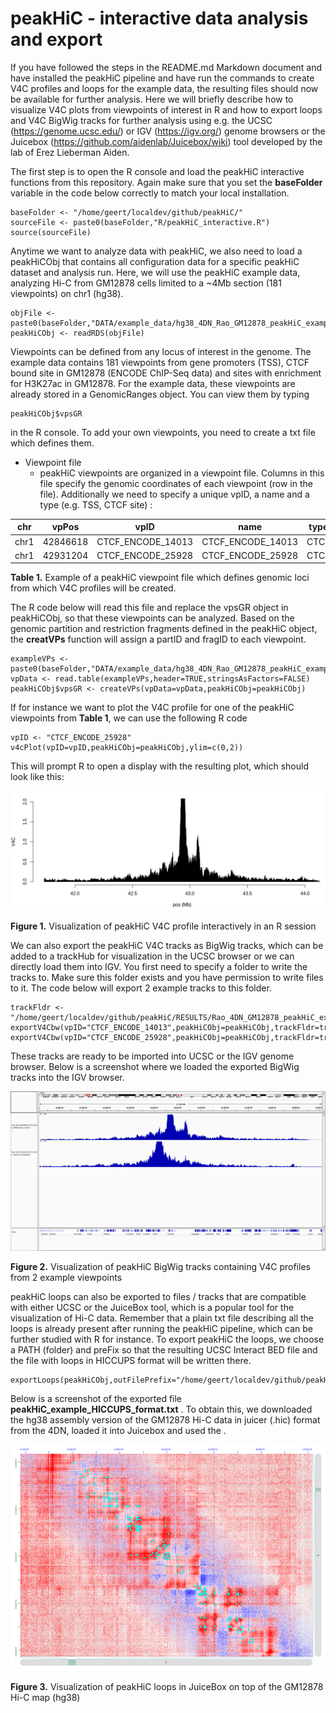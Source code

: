 # peakHiC - interactive data analysis and export

If you have followed the steps in the README.md Markdown document and have installed the peakHiC pipeline and have run the commands to create V4C profiles and loops for the example data, the resulting files should now be available for further analysis. Here we will briefly describe how to visualize V4C plots from viewpoints of interest in R and how to export loops and V4C BigWig tracks for further analysis using e.g. the UCSC (https://genome.ucsc.edu/) or IGV (https://igv.org/) genome browsers or the Juicebox (https://github.com/aidenlab/Juicebox/wiki) tool developed by the lab of Erez Lieberman Aiden. 

The first step is to open the R console and load the peakHiC interactive functions from this repository. Again make sure that you set the __baseFolder__ variable in the code below correctly to match your local installation.

```{r source}
baseFolder <- "/home/geert/localdev/github/peakHiC/"
sourceFile <- paste0(baseFolder,"R/peakHiC_interactive.R")
source(sourceFile)
```

Anytime we want to analyze data with peakHiC, we also need to load a peakHiCObj that contains all configuration data for a specific peakHiC dataset and analysis run. Here, we will use the peakHiC example data, analyzing Hi-C from GM12878 cells limited to a ~4Mb section (181 viewpoints) on chr1 (hg38). 

```{r source}
objFile <- paste0(baseFolder,"DATA/example_data/hg38_4DN_Rao_GM12878_peakHiC_example_peakHiCObj.rds")
peakHiCObj <- readRDS(objFile)
```

Viewpoints can be defined from any locus of interest in the genome. The example data contains 181 viewpoints from gene promoters (TSS), CTCF bound site in GM12878 (ENCODE ChIP-Seq data) and sites with enrichment for H3K27ac in GM12878. For the example data, these viewpoints are already stored in a GenomicRanges object. You can view them by typing

```{r source}
peakHiCObj$vpsGR
```

in the R console. To add your own viewpoints, you need to create a txt file which defines them. 

* Viewpoint file
  * peakHiC viewpoints are organized in a viewpoint file. Columns in this file specify the genomic coordinates of each viewpoint (row in the file). Additionally we need to specify a unique vpID, a name and a type (e.g. TSS, CTCF site) : 

| chr   | vpPos     | vpID              | name              | type |
|-------|-----------|-------------------|-------------------|------|
| chr1  | 42846618  | CTCF_ENCODE_14013 | CTCF_ENCODE_14013 | CTCF |
| chr1  | 42931204  | CTCF_ENCODE_25928 | CTCF_ENCODE_25928 | CTCF |

**Table 1.** Example of a peakHiC viewpoint file which defines genomic loci from which V4C profiles will be created.

The R code below will read this file and replace the vpsGR object in peakHiCObj, so that these viewpoints can be analyzed. Based on the genomic partition and restriction fragments defined in the peakHiC object, the __creatVPs__ function will assign a partID and fragID to each viewpoint. 

```{r source}
exampleVPs <- paste0(baseFolder,"DATA/example_data/hg38_4DN_Rao_GM12878_peakHiC_example_VPs.txt")
vpData <- read.table(exampleVPs,header=TRUE,stringsAsFactors=FALSE)
peakHiCObj$vpsGR <- createVPs(vpData=vpData,peakHiCObj=peakHiCObj)
```

If for instance we want to plot the V4C profile for one of the peakHiC viewpoints from **Table 1**, we can use the following R code 

```{r source}
vpID <- "CTCF_ENCODE_25928"
v4cPlot(vpID=vpID,peakHiCObj=peakHiCObj,ylim=c(0,2))
```

This will prompt R to open a display with the resulting plot, which should look like this:

![peakHiC BigWig track in IGV](https://github.com/deLaatLab/peakHiC/raw/master/tutorial/peakHiC_example_v4cPlot_R_CTCF_ENCODE_25928.png)

**Figure 1.** Visualization of peakHiC V4C profile interactively in an R session

We can also export the peakHiC V4C tracks as BigWig tracks, which can be added to a trackHub for visualization in the UCSC browser or we can directly load them into IGV. You first need to specify a folder to write the tracks to. Make sure this folder exists and you have permission to write files to it. The code below will export 2 example tracks to this folder.

```{r source}
trackFldr <- "/home/geert/localdev/github/peakHiC/RESULTS/Rao_4DN_GM12878_peakHiC_example/TRACKS/"
exportV4Cbw(vpID="CTCF_ENCODE_14013",peakHiCObj=peakHiCObj,trackFldr=trackFldr)
exportV4Cbw(vpID="CTCF_ENCODE_25928",peakHiCObj=peakHiCObj,trackFldr=trackFldr)
```

These tracks are ready to be imported into UCSC or the IGV genome browser. Below is a screenshot where we loaded the exported BigWig tracks into the IGV browser.

![peakHiC BigWig track in IGV](https://github.com/deLaatLab/peakHiC/raw/master/tutorial/peakHiC_example_igv_snapshot.png)

**Figure 2.** Visualization of peakHiC BigWig tracks containing V4C profiles from 2 example viewpoints

peakHiC loops can also be exported to files / tracks that are compatible with either UCSC or the JuiceBox tool, which is a popular tool for the visualization of Hi-C data. Remember that a plain txt file describing all the loops is already present after running the peakHiC pipeline, which can be further studied with R for instance. To export peakHiC the loops, we choose a PATH (folder) and preFix so that the resulting UCSC Interact BED file and the file with loops in HICCUPS format will be written there.

```{r source}
exportLoops(peakHiCObj,outFilePrefix="/home/geert/localdev/github/peakHiC/RESULTS/Rao_4DN_GM12878_peakHiC_example/rds/loops/peakHiC_example")
```

Below is a screenshot of the exported file __peakHiC_example_HICCUPS_format.txt__ . To obtain this, we downloaded the hg38 assembly version of the GM12878 Hi-C data in juicer (.hic) format from the 4DN, loaded it into Juicebox and used the .

![peakHiC BigWig track in IGV](https://github.com/deLaatLab/peakHiC/raw/master/tutorial/peakHiC_example_Juicebox_snapshot.png)

**Figure 3.** Visualization of peakHiC loops in JuiceBox on top of the GM12878 Hi-C map (hg38)

